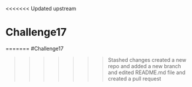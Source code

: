 <<<<<<< Updated upstream
# Challenge17
=======
#Challenge17
>>>>>>> Stashed changes
created a new repo and added a new branch and edited README.md file and created a pull request

